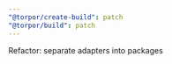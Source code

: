 ```yaml
---
"@torpor/create-build": patch
"@torpor/build": patch
---
```


Refactor: separate adapters into packages
